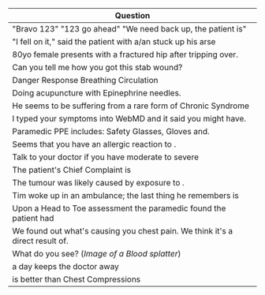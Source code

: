 Question |
--- |
"Bravo 123" "123 go ahead" "We need back up, the patient is<BLANK>" |
"I fell on it," said the patient with a/an<BLANK> stuck up his arse |
80yo female presents with a fractured hip after tripping over<BLANK>. |
Can you tell me how you got this stab wound? |
Danger Response<BLANK> Breathing Circulation |
Doing acupuncture with Epinephrine needles. |
He seems to be suffering from a rare form of Chronic<BLANK> Syndrome |
I typed your symptoms into WebMD and it said you might have<BLANK>. |
Paramedic PPE includes: Safety Glasses, Gloves and<BLANK>. |
Seems that you have an allergic reaction to <BLANK>. |
Talk to your doctor if you have moderate to severe<BLANK> |
The patient's Chief Complaint is<BLANK> |
The tumour was likely caused by exposure to <BLANK>. |
Tim woke up in an ambulance; the last thing he remembers is<BLANK> |
Upon a Head to Toe assessment the paramedic found the patient had<BLANK> |
We found out what's causing you chest pain. We think it's a direct result of<BLANK>. |
What do you see? (*Image of a Blood splatter*) |
<BLANK> a day keeps the doctor away |
<BLANK> is better than Chest Compressions |
